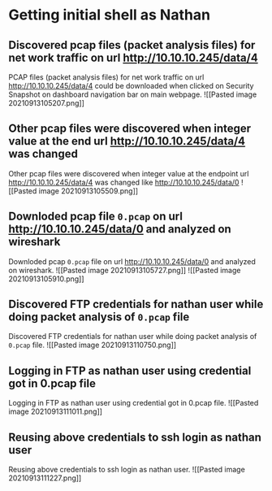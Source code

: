 # Getting initial shell as Nathan
## Discovered pcap files (packet analysis files) for net work traffic on url http://10.10.10.245/data/4 
PCAP files (packet analysis files) for net work traffic on url http://10.10.10.245/data/4  could be downloaded when clicked on Security Snapshot on dashboard navigation bar on main webpage.
![[Pasted image 20210913105207.png]]
## Other pcap files were discovered when integer value at the end url http://10.10.10.245/data/4 was changed  
 Other pcap files were discovered when integer value at the endpoint url http://10.10.10.245/data/4 was changed like http://10.10.10.245/data/0 
 ![[Pasted image 20210913105509.png]]
 ## Downloded pcap file `0.pcap` on url  http://10.10.10.245/data/0  and analyzed on wireshark
 Downloded pcap `0.pcap` file on url  http://10.10.10.245/data/0  and analyzed on wireshark.
 ![[Pasted image 20210913105727.png]]
 ![[Pasted image 20210913105910.png]]
 ## Discovered FTP credentials for nathan user while doing packet analysis of `0.pcap` file
 Discovered FTP credentials for nathan user while doing packet analysis of `0.pcap` file.
 ![[Pasted image 20210913110750.png]]
 ## Logging in FTP as nathan user using credential got in 0.pcap file
 Logging in FTP as nathan user using credential got in 0.pcap file.
 ![[Pasted image 20210913111011.png]]
 ## Reusing above credentials to ssh login as nathan user
 Reusing above credentials to ssh login as nathan user.
 ![[Pasted image 20210913111227.png]]
 
 